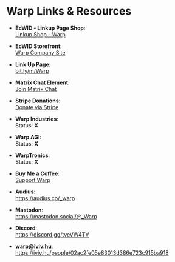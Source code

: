 # Warp Links & Resources

- **EcWID - Linkup Page Shop**:  
  [Linkup Shop - Warp](https://linkup.shop/warp)

- **EcWID Storefront**:  
  [Warp Company Site](https://warp.company.site)

- **Link Up Page**:  
  [bit.ly/m/Warp](https://bit.ly/m/Warp)

- **Matrix Chat Element**:  
  [Join Matrix Chat](https://matrix.to/#/#warped:matrix.org)

- **Stripe Donations**:  
  [Donate via Stripe](https://donate.stripe.com/cN23el8yKdJJ63u6op)

- **Warp Industries**:  
  Status: **X**

- **Warp AGI**:  
  Status: **X**

- **WarpTronics**:  
  Status: **X**

- **Buy Me a Coffee**:  
  [Support Warp](https://buymeacoffee.com/warpind)
  
- **Audius**:   
  https://audius.co/_warp
  
- **Mastodon**:  
  https://mastodon.social/@_Warp
  
- **Discord**:  
  https://discord.gg/tveVW4TV
  
- **warp@iviv.hu**: 
  https://iviv.hu/people/02ac2fe05e83013d386e723c915ba918
